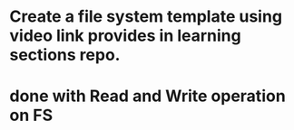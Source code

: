# Create a file system template using video link provides in learning sections repo.
# done with Read and Write operation on FS